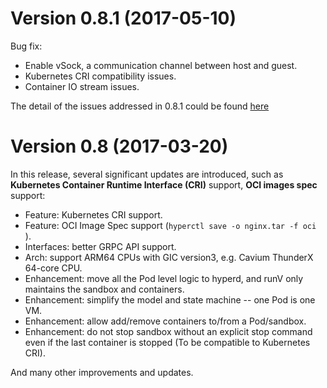 # Version 0.8.1 (2017-05-10)

Bug fix:

- Enable vSock, a communication channel between host and guest.
- Kubernetes CRI compatibility issues.
- Container IO stream issues.

The detail of the issues addressed in 0.8.1 could be found [here][milestone-0.8.1]

# Version 0.8 (2017-03-20)

In this release, several significant updates are introduced, such as **Kubernetes Container Runtime Interface (CRI)** support, **OCI images spec** support:

- Feature: Kubernetes CRI support.
- Feature: OCI Image Spec support (`hyperctl save -o nginx.tar -f oci `).
- Interfaces: better GRPC API support.
- Arch: support ARM64 CPUs with GIC version3, e.g. Cavium ThunderX 64-core CPU.
- Enhancement: move all the Pod level logic to hyperd, and runV only maintains the sandbox and containers.
- Enhancement: simplify the model and state machine -- one Pod is one VM.
- Enhancement: allow add/remove containers to/from a Pod/sandbox.
- Enhancement: do not stop sandbox without an explicit stop command even if the last container is stopped (To be compatible to Kubernetes CRI).

And many other improvements and updates.

[milestone-0.8.1]:https://github.com/hyperhq/hyperd/milestone/4?closed=1
